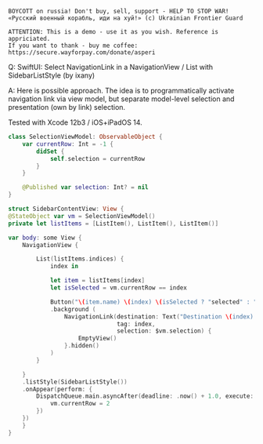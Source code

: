 ```
BOYCOTT on russia! Don't buy, sell, support - HELP TO STOP WAR!
«Русский военный корабль, иди на хуй!» (c) Ukrainian Frontier Guard

ATTENTION: This is a demo - use it as you wish. Reference is appriciated.
If you want to thank - buy me coffee: https://secure.wayforpay.com/donate/asperi
```

Q: SwiftUI: Select NavigationLink in a NavigationView / List with SidebarListStyle (by ixany)

A: Here is possible approach. The idea is to programmatically activate navigation link via view model, but separate model-level selection and presentation (own by link) selection.

Tested with Xcode 12b3 / iOS+iPadOS 14.

```swift
class SelectionViewModel: ObservableObject {
    var currentRow: Int = -1 {
        didSet {
            self.selection = currentRow
        }
    }

    @Published var selection: Int? = nil
}

struct SidebarContentView: View {
@StateObject var vm = SelectionViewModel()
private let listItems = [ListItem(), ListItem(), ListItem()]

var body: some View {
    NavigationView {

        List(listItems.indices) {
            index in

            let item = listItems[index]
            let isSelected = vm.currentRow == index

            Button("\(item.name) \(index) \(isSelected ? "selected" : "")") { vm.currentRow = index }
            .background (
                NavigationLink(destination: Text("Destination \(index) selected: \(vm.currentRow)"),
                               tag: index,
                               selection: $vm.selection) {
                    EmptyView()
                }.hidden()
            )
        }

    }
    .listStyle(SidebarListStyle())
    .onAppear(perform: {
        DispatchQueue.main.asyncAfter(deadline: .now() + 1.0, execute: {
            vm.currentRow = 2
        })
    })
    }
}
```
